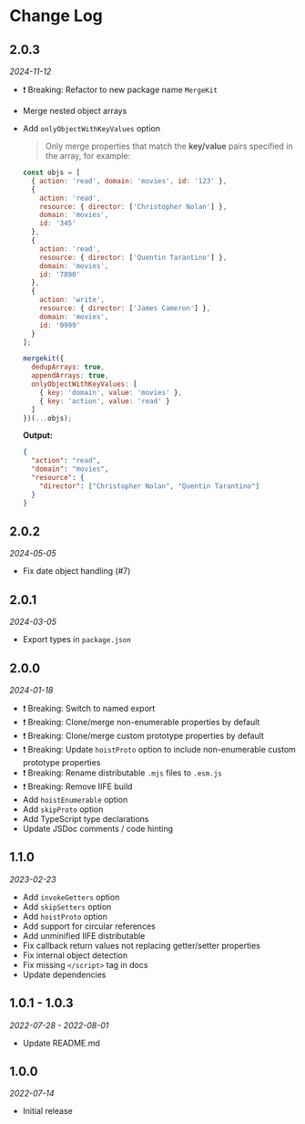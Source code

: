 # Change Log

## 2.0.3

_2024-11-12_

- ❗️ Breaking: Refactor to new package name `MergeKit`
- Merge nested object arrays
- Add `onlyObjectWithKeyValues` option

  > Only merge properties that match the **key/value** pairs specified in the array, for example:

  ```js
  const objs = [
    { action: 'read', domain: 'movies', id: '123' },
    {
      action: 'read',
      resource: { director: ['Christopher Nolan'] },
      domain: 'movies',
      id: '345'
    },
    {
      action: 'read',
      resource: { director: ['Quentin Tarantino'] },
      domain: 'movies',
      id: '7890'
    },
    {
      action: 'write',
      resource: { director: ['James Cameron'] },
      domain: 'movies',
      id: '9999'
    }
  ];

  mergekit({
    dedupArrays: true,
    appendArrays: true,
    onlyObjectWithKeyValues: [
      { key: 'domain', value: 'movies' },
      { key: 'action', value: 'read' }
    ]
  })(...objs);
  ```

  **Output:**

  ```json
  {
    "action": "read",
    "domain": "movies",
    "resource": {
      "director": ["Christopher Nolan", "Quentin Tarantino"]
    }
  }
  ```

## 2.0.2

_2024-05-05_

- Fix date object handling (#7)

## 2.0.1

_2024-03-05_

- Export types in `package.json`

## 2.0.0

_2024-01-18_

- ❗️ Breaking: Switch to named export
- ❗️ Breaking: Clone/merge non-enumerable properties by default
- ❗️ Breaking: Clone/merge custom prototype properties by default
- ❗️ Breaking: Update `hoistProto` option to include non-enumerable custom prototype properties
- ❗️ Breaking: Rename distributable `.mjs` files to `.esm.js`
- ❗️ Breaking: Remove IIFE build
- Add `hoistEnumerable` option
- Add `skipProto` option
- Add TypeScript type declarations
- Update JSDoc comments / code hinting

## 1.1.0

_2023-02-23_

- Add `invokeGetters` option
- Add `skipSetters` option
- Add `hoistProto` option
- Add support for circular references
- Add unminified IIFE distributable
- Fix callback return values not replacing getter/setter properties
- Fix internal object detection
- Fix missing `</script>` tag in docs
- Update dependencies

## 1.0.1 - 1.0.3

_2022-07-28 - 2022-08-01_

- Update README.md

## 1.0.0

_2022-07-14_

- Initial release
